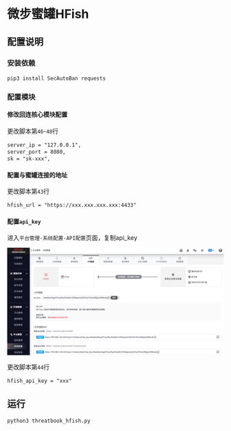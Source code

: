 # 微步蜜罐HFish

## 配置说明

### 安装依赖

```
pip3 install SecAutoBan requests
```

### 配置模块

#### 修改回连核心模块配置

更改脚本第`46`-`48`行

```
server_ip = "127.0.0.1",
server_port = 8080,
sk = "sk-xxx",
```

#### 配置与蜜罐连接的地址

更改脚本第`43`行

```
hfish_url = "https://xxx.xxx.xxx.xxx:4433"
```

#### 配置`api_key`

进入`平台管理-系统配置-API配置`页面，复制api_key

![](./img/1.jpg)

更改脚本第`44`行

```
hfish_api_key = "xxx"
```

## 运行

```shell
python3 threatbook_hfish.py
```